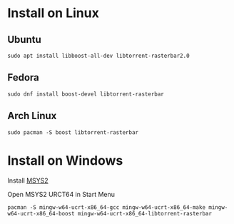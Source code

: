# Install on Linux

## Ubuntu
`sudo apt install libboost-all-dev libtorrent-rasterbar2.0`

## Fedora
`sudo dnf install boost-devel libtorrent-rasterbar`

## Arch Linux
`sudo pacman -S boost libtorrent-rasterbar`

# Install on Windows

Install [MSYS2](https://www.msys2.org/)

Open MSYS2 URCT64 in Start Menu

`pacman -S mingw-w64-ucrt-x86_64-gcc mingw-w64-ucrt-x86_64-make mingw-w64-ucrt-x86_64-boost mingw-w64-ucrt-x86_64-libtorrent-rasterbar`